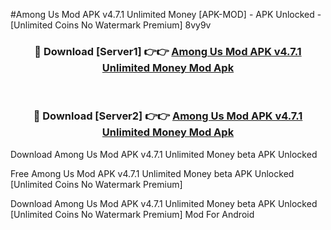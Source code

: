 #Among Us Mod APK v4.7.1 Unlimited Money [APK-MOD] - APK Unlocked - [Unlimited Coins No Watermark Premium] 8vy9v



<div align="center">

<h3>🔴 Download [Server1] 👉👉 <a href="https://momento.my/?title=Among_Us_Mod_APK_v4.7.1_Unlimited_Money">Among Us Mod APK v4.7.1 Unlimited Money Mod Apk</a></h3><br>

<h3>🔴 Download [Server2] 👉👉 <a href="https://momento.my/?title=Among_Us_Mod_APK_v4.7.1_Unlimited_Money">Among Us Mod APK v4.7.1 Unlimited Money Mod Apk</a></h3>
</div>



Download Among Us Mod APK v4.7.1 Unlimited Money beta APK Unlocked

Free Among Us Mod APK v4.7.1 Unlimited Money beta APK Unlocked [Unlimited Coins No Watermark Premium]

Download Among Us Mod APK v4.7.1 Unlimited Money beta APK Unlocked [Unlimited Coins No Watermark Premium] Mod For Android
